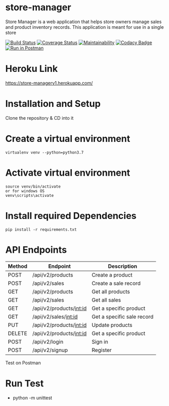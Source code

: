# store-manager
Store Manager is a web application that helps store owners manage sales and product inventory records. This application is meant for use in a single store

[![Build Status](https://travis-ci.com/PeterCapo/store-manager.svg?branch=API-V1)](https://travis-ci.com/PeterCapo/store-manager)
[![Coverage Status](https://coveralls.io/repos/github/PeterCapo/store-manager/badge.svg?branch=API-V1)](https://coveralls.io/github/PeterCapo/store-manager?branch=API-V1)
[![Maintainability](https://api.codeclimate.com/v1/badges/c3d3f3ab02e80bbcce6f/maintainability)](https://codeclimate.com/github/PeterCapo/store-manager/maintainability)
[![Codacy Badge](https://api.codacy.com/project/badge/Grade/a5b21ac3ecd2406f965a177c8c6c5d31)](https://www.codacy.com/app/PeterCapo/store-manager?utm_source=github.com&amp;utm_medium=referral&amp;utm_content=PeterCapo/store-manager&amp;utm_campaign=Badge_Grade)
[![Run in Postman](https://run.pstmn.io/button.svg)](https://app.getpostman.com/run-collection/d5f401cef57bce99e752)

# Heroku Link

https://store-managerv1.herokuapp.com/

# Installation and Setup

Clone the repository & CD into it 

# Create a virtual environment

    virtualenv venv --python=python3.7

# Activate virtual environment

    source venv/bin/activate
    or for windows OS
    venv\scripts\activate

# Install required Dependencies

    pip install -r requirements.txt



# API Endpoints 

| Method | Endpoint                        | Description                           |
| ------ | ------------------------------- | ------------------------------------- |
| POST   | /api/v2/products                | Create a product                      |
| POST   | /api/v2/sales                   | Create a sale record                  |
| GET    | /api/v2/products                | Get all products                      |
| GET    | /api/v2/sales                   | Get all sales                         |
| GET    | /api/v2/products/<int:id>       | Get a specific product                |
| GET    | /api/v2/sales/<int:id>          | Get a specific sale record            |
| PUT    | /api/v2/products/<int:id>       | Update products                       |
| DELETE | /api/v2/products/<int:id>       | Get a specific product                |
| POST   | /api/v2/login                   | Sign in                               | 
| POST   | /api/v2/signup                  | Register                              | 

Test on Postman 

# Run Test
- python -m unittest